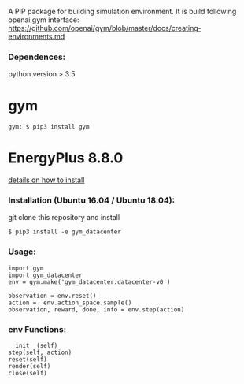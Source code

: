 A PIP package for building simulation environment. It is build following openai gym interface: https://github.com/openai/gym/blob/master/docs/creating-environments.md   

### Dependences:  
python version > 3.5  
# gym  
```
gym: $ pip3 install gym  
```
# EnergyPlus 8.8.0    
[details on how to install](https://energyplus.net/quickstart#run)

### Installation (Ubuntu 16.04 / Ubuntu 18.04):  
git clone this repository and install  
```
$ pip3 install -e gym_datacenter  
```
### Usage:
```
import gym
import gym_datacenter
env = gym.make('gym_datacenter:datacenter-v0')  

observation = env.reset()  
action =  env.action_space.sample()   
observation, reward, done, info = env.step(action)  
```
### env Functions:  
```
__init__(self)  
step(self, action)  
reset(self)  
render(self)  
close(self)  
```
